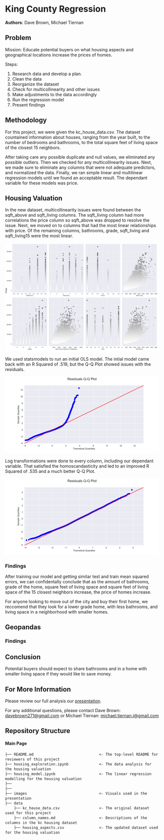 # King County Regression

**Authors**: Dave Brown, Michael Tiernan

## Problem

Mission:  Educate potential buyers on what housing aspects and geographical locations increase the prices of homes.

Steps:
1. Research data and develop a plan.
2. Clean the data
3. Reorganize the dataset
4. Check for multicollinearity and other issues
5. Make adjustments to the data accordingly
6. Run the regression model
7. Present findings

## Methodology

For this project, we were given the kc_house_data.csv. The dataset countained information about houses, ranging from the year built, to the number of bedrooms and bathrooms, to the total square feet of living space of the closest 15 neighbors.

After taking care any possible duplicate and null values, we eliminated any possible outliers. Then we checked for any multicollinearity issues. Next, we made sure to eliminate any columns that were not adequate predictors, and normalized the data. Finally, we ran simple linear and multilinear regression models until we found an acceptable result. The dependant variable for these models was price.

## Housing Valuation

In the new dataset, multicollinearity issues were found between the sqft_above and sqft_living columns. The sqft_living column had more correlations the price column so sqft_above was dropped to resolve the issue. Next, we moved on to columns that had the most linear relationships with price. Of the remaining columns, bathrooms, grade, sqft_living and sqft_living15 were the most linear.

![graph1](./images/king_county_corr.png)

We used statsmodels to run an initial OLS model. The intial model came back with an R Squared of .519, but the Q-Q Plot showed issues with the residuals.

![graph2](./images/model1_qq.png)

Log transformations were done to every column, including our dependant variable. That satisfied the homoscandasticity and led to an improved R Squared of .535 and a much better Q-Q Plot.

![graph3](./images/model3_qq.png)

### Findings

After training our model and getting similar test and train mean squared errors, we can confidentally conclude that as the amount of bathrooms, grade of the home, square feet of living space and square feet of living space of the 15 closest neighbors increase, the price of homes increase.

For anyone looking to move out of the city and buy their first home, we reccomend that they look for a lower grade home, with less bathrooms, and living space in a neighborhood with smaller homes.

## Geopandas


### Findings


## Conclusion

Potential buyers should expect to share bathrooms and in a home with smaller living space if they would like to save money.


## For More Information

Please review our full analysis our [presentation]().

For any additional questions, please contact Dave Brown: davebrown271@gmail.com or Michael Tiernan: michael.tiernan.j@gmail.com


## Repository Structure
#### Main Page
    ├── README.md                              <- The top-level README for reviewers of this project
    ├── housing_exploration.ipynb              <- The data analysis for the housing valuation
    ├── housing_model.ipynb                    <- The linear regression modelling for the housing valuation
    ├──
    ├──
    ├── images                                 <- Visuals used in the presentation
    ├── data
        ├── kc_house_data.csv                  <- The original dataset used for this project
        ├── column_names.md                    <- Descriptions of the columns in the kc housing dataset
        ├── housing_aspects.csv                <- The updated dataset used for the housing valuation
